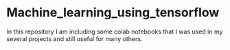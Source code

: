 # Machine_learning_using_tensorflow
In this repository I am including some colab notebooks that I was used in my several projects and still useful for many others.
